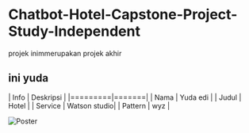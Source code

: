 # Chatbot-Hotel-Capstone-Project-Study-Independent

projek inimmerupakan projek akhir 

## ini yuda
| Info | Deskripsi |
|=========|=======|
| Nama | Yuda edi |
| Judul | Hotel |
| Service | Watson studio|
| Pattern | wyz |

![Poster](https://github.com/yudagrss/Chatbot-Hotel-Capstone-Project-Study-Independent/blob/5c99273bbba95cfed42bb8b4927c6a0e53cf12cc/Screenshot%202023-07-12%20192057.png)



